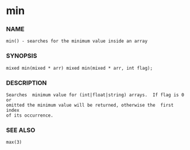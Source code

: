 # min

### NAME

    min() - searches for the minimum value inside an array

### SYNOPSIS

    mixed min(mixed * arr) mixed min(mixed * arr, int flag);

### DESCRIPTION

    Searches  minimum value for (int|float|string) arrays.  If flag is 0 or
    omitted the minimum value will be returned, otherwise the  first  index
    of its occurrence.

### SEE ALSO

    max(3)

